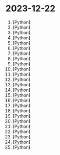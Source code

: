 # 2023-12-22

1. [](https://github.comundefined "Official implementations for paper: Anydoor: zero-shot object-level image customization") [Python]
2. [](https://github.comundefined "Amphion (/æmˈfaɪən/) is a toolkit for Audio, Music, and Speech Generation. Its purpose is to support reproducible research and help junior researchers and engineers get started in the field of audio, music, and speech generation research and development.") [Python]
3. [](https://github.comundefined "Ask Questions in natural language and get Answers backed by private sources. Connects to tools like Slack, GitHub, Confluence, etc.") [Python]
4. [](https://github.comundefined "免费；轻量；开源，基于 AIOHTTP 模块实现的小红书图文 / 视频作品采集工具") [Python]
5. [](https://github.comundefined "🌟 The Multi-Agent Framework: Given one line Requirement, return PRD, Design, Tasks, Repo") [Python]
6. [](https://github.comundefined "Official repo for VGen: a holistic video generation ecosystem for video generation building on diffusion models") [Python]
7. [](https://github.comundefined "A collective list of free APIs") [Python]
8. [](https://github.comundefined "Specify what you want it to build, the AI asks for clarification, and then builds it.") [Python]
9. [](https://github.comundefined "The official repo of Qwen (通义千问) chat & pretrained large language model proposed by Alibaba Cloud.") [Python]
10. [](https://github.comundefined "😎高稳定性、🧩支持插件、🌏实时联网的 ChatGPT QQ 机器人🤖 | 支持 ChatGPT、New Bing、Claude、Google Bard、Gemini Pro、gpt4free、One API 的 QQ 机器人平台") [Python]
11. [](https://github.comundefined "📷 EasyPhoto | Your Smart AI Photo Generator.") [Python]
12. [](https://github.comundefined "基于大模型搭建的微信聊天机器人，同时支持微信、企业微信、公众号、飞书接入，可选择GPT3.5/GPT4.0/Claude/文心一言/讯飞星火/通义千问/Gemini/LinkAI，能处理文本、语音和图片，访问操作系统和互联网，支持基于自有知识库进行定制企业智能客服。") [Python]
13. [](https://github.comundefined "Information Assistant, built with Azure OpenAI Service, Industry Accelerator") [Python]
14. [](https://github.comundefined "Fast and memory-efficient exact attention") [Python]
15. [](https://github.comundefined "OpenMMLab Pose Estimation Toolbox and Benchmark.") [Python]
16. [](https://github.comundefined "Interactive deep learning book with multi-framework code, math, and discussions. Adopted at 500 universities from 70 countries including Stanford, MIT, Harvard, and Cambridge.") [Python]
17. [](https://github.comundefined "Uncover the true IP address of websites safeguarded by Cloudflare & Others") [Python]
18. [](https://github.comundefined "OpenChat: Advancing Open-source Language Models with Imperfect Data") [Python]
19. [](https://github.comundefined "⚡ Building applications with LLMs through composability ⚡") [Python]
20. [](https://github.comundefined "The Open Source RAG framework") [Python]
21. [](https://github.comundefined "Distilled variant of Whisper for speech recognition. 6x faster, 50% smaller, within 1% word error rate.") [Python]
22. [](https://github.comundefined "GPT based autonomous agent that does online comprehensive research on any given topic") [Python]
23. [](https://github.comundefined "NeMo: a toolkit for conversational AI") [Python]
24. [](https://github.comundefined "A Home Assistant integration to provide battery notes of devices") [Python]
25. [](https://github.comundefined "Data integration platform for ELT pipelines from APIs, databases & files to warehouses & lakes.") [Python]
